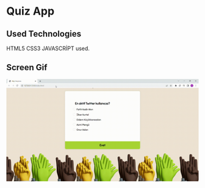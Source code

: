 <h1> Quiz App </h1>

<h2>Used Technologies</h2>

HTML5 CSS3 JAVASCRİPT used.

<h2>Screen Gif</h2>

![](quizApp.gif)